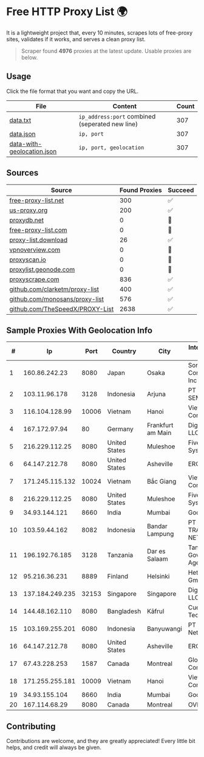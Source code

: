 
# Free HTTP Proxy List 🌍

It is a lightweight project that, every 10 minutes, scrapes lots of free-proxy sites, validates if it works, and serves a clean proxy list.


> Scraper found **4976** proxies at the latest update. Usable proxies are below.

## Usage

Click the file format that you want and copy the URL.


|File|Content|Count|
|----|-------|-----|
|[data.txt](https://raw.githubusercontent.com/themiralay/Proxy-List-World/master/data.txt)|`ip_address:port` combined (seperated new line)|307|
|[data.json](https://raw.githubusercontent.com/themiralay/Proxy-List-World/master/data.json)|`ip, port`|307|
|[data-with-geolocation.json](https://raw.githubusercontent.com/themiralay/Proxy-List-World/master/data-with-geolocation.json)|`ip, port, geolocation`|307|

## Sources

|Source|Found Proxies|Succeed|
|------|-------------|-------|
|[free-proxy-list.net](https://free-proxy-list.net)|300|✅|
|[us-proxy.org](https://www.us-proxy.org)|200|✅|
|[proxydb.net](http://proxydb.net)|0|🚫|
|[free-proxy-list.com](https://free-proxy-list.com/?page=&port=&type%5B%5D=http&type%5B%5D=https&up_time=0&search=Search)|0|🚫|
|[proxy-list.download](https://www.proxy-list.download/HTTP)|26|✅|
|[vpnoverview.com](https://vpnoverview.com/privacy/anonymous-browsing/free-proxy-servers)|0|🚫|
|[proxyscan.io](https://www.proxyscan.io)|0|🚫|
|[proxylist.geonode.com](https://proxylist.geonode.com/api/proxy-list?limit=300&page=1&sort_by=lastChecked&sort_type=desc&protocols=http,https)|0|🚫|
|[proxyscrape.com](https://api.proxyscrape.com/v2/?request=displayproxies&protocol=http&timeout=10000&country=all&ssl=all&anonymity=all)|836|✅|
|[github.com/clarketm/proxy-list](https://raw.githubusercontent.com/clarketm/proxy-list/master/proxy-list-raw.txt)|400|✅|
|[github.com/monosans/proxy-list](https://raw.githubusercontent.com/monosans/proxy-list/main/proxies/http.txt)|576|✅|
|[github.com/TheSpeedX/PROXY-List](https://raw.githubusercontent.com/TheSpeedX/PROXY-List/master/http.txt)|2638|✅|


## Sample Proxies With Geolocation Info

|#|Ip|Port|Country|City|Internet Service Provider|
|-|--|----|-------|----|-------------------------|
|1|160.86.242.23|8080|Japan|Osaka|Sony Network Communications Inc|
|2|103.11.96.178|3128|Indonesia|Arjuna|PT SKYLINE SEMESTA|
|3|116.104.128.99|10006|Vietnam|Hanoi|Viettel Corporation|
|4|167.172.97.94|80|Germany|Frankfurt am Main|DigitalOcean, LLC|
|5|216.229.112.25|8080|United States|Muleshoe|Five Area Systems, LLC|
|6|64.147.212.78|8080|United States|Asheville|ERC Broadband|
|7|171.245.115.132|10024|Vietnam|Bắc Giang|Viettel Corporation|
|8|216.229.112.25|8080|United States|Muleshoe|Five Area Systems, LLC|
|9|34.93.144.121|8660|India|Mumbai|Google LLC|
|10|103.59.44.162|8082|Indonesia|Bandar Lampung|PT INDONESIA TRANS NETWORK|
|11|196.192.76.185|3128|Tanzania|Dar es Salaam|Tanzania e-Government Agency|
|12|95.216.36.231|8889|Finland|Helsinki|Hetzner Online GmbH|
|13|137.184.249.235|32153|Singapore|Singapore|DigitalOcean, LLC|
|14|144.48.162.110|8080|Bangladesh|Kāfrul|Cue Club Technology|
|15|103.169.255.201|6080|Indonesia|Banyuwangi|PT Master Star Network|
|16|64.147.212.78|8080|United States|Asheville|ERC Broadband|
|17|67.43.228.253|1587|Canada|Montreal|GloboTech Communications|
|18|171.255.255.181|10009|Vietnam|Hanoi|Viettel Corporation|
|19|34.93.155.104|8660|India|Mumbai|Google LLC|
|20|167.114.68.29|8080|Canada|Montreal|OVH SAS|



## Contributing

Contributions are welcome, and they are greatly appreciated! Every
little bit helps, and credit will always be given.

